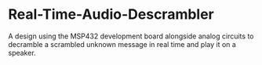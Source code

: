 # Real-Time-Audio-Descrambler
A design using the MSP432 development board alongside analog circuits to decramble a scrambled unknown message in real time and play it on a speaker.
